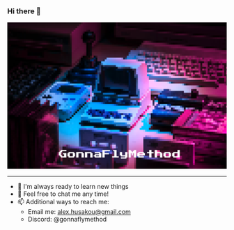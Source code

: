 ### Hi there 👋

![](./media/retro_gaming.jpg)

____

- 🔭 I'm always ready to learn new things
- 💬 Feel free to chat me any time!
- 📫 Additional ways to reach me:
  - Email me: alex.husakou@gmail.com
  - Discord:  @gonnaflymethod

